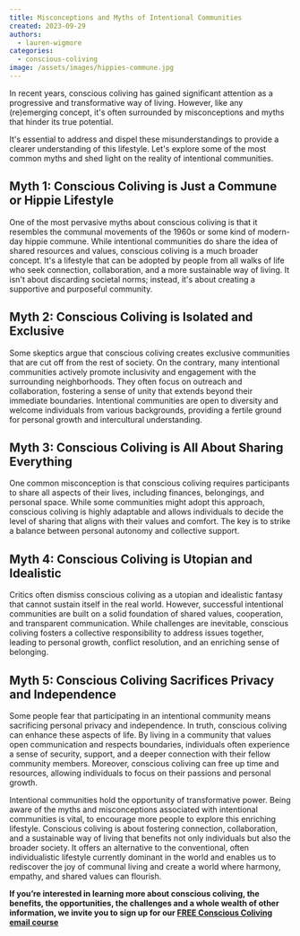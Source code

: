 ```yaml
---
title: Misconceptions and Myths of Intentional Communities
created: 2023-09-29
authors:
  - lauren-wigmore
categories:
  - conscious-coliving
image: /assets/images/hippies-commune.jpg
---
```


In recent years, conscious coliving has gained significant attention as a progressive and transformative way of living. However, like any (re)emerging concept, it's often surrounded by misconceptions and myths that hinder its true potential. 

It's essential to address and dispel these misunderstandings to provide a clearer understanding of this lifestyle. Let's explore some of the most common myths and shed light on the reality of intentional communities.

## Myth 1: Conscious Coliving is Just a Commune or Hippie Lifestyle

One of the most pervasive myths about conscious coliving is that it resembles the communal movements of the 1960s or some kind of modern-day hippie commune. While intentional communities do share the idea of shared resources and values, conscious coliving is a much broader concept. It's a lifestyle that can be adopted by people from all walks of life who seek connection, collaboration, and a more sustainable way of living. It isn't about discarding societal norms; instead, it's about creating a supportive and purposeful community.

## Myth 2: Conscious Coliving is Isolated and Exclusive

Some skeptics argue that conscious coliving creates exclusive communities that are cut off from the rest of society. On the contrary, many intentional communities actively promote inclusivity and engagement with the surrounding neighborhoods. They often focus on outreach and collaboration, fostering a sense of unity that extends beyond their immediate boundaries. Intentional communities are open to diversity and welcome individuals from various backgrounds, providing a fertile ground for personal growth and intercultural understanding.

## Myth 3: Conscious Coliving is All About Sharing Everything

One common misconception is that conscious coliving requires participants to share all aspects of their lives, including finances, belongings, and personal space. While some communities might adopt this approach, conscious coliving is highly adaptable and allows individuals to decide the level of sharing that aligns with their values and comfort. The key is to strike a balance between personal autonomy and collective support.

## Myth 4: Conscious Coliving is Utopian and Idealistic

Critics often dismiss conscious coliving as a utopian and idealistic fantasy that cannot sustain itself in the real world. However, successful intentional communities are built on a solid foundation of shared values, cooperation, and transparent communication. While challenges are inevitable, conscious coliving fosters a collective responsibility to address issues together, leading to personal growth, conflict resolution, and an enriching sense of belonging.

## Myth 5: Conscious Coliving Sacrifices Privacy and Independence

Some people fear that participating in an intentional community means sacrificing personal privacy and independence. In truth, conscious coliving can enhance these aspects of life. By living in a community that values open communication and respects boundaries, individuals often experience a sense of security, support, and a deeper connection with their fellow community members. Moreover, conscious coliving can free up time and resources, allowing individuals to focus on their passions and personal growth.

Intentional communities hold the opportunity of transformative power. Being aware of the myths and misconceptions associated with intentional communities is vital, to encourage more people to explore this enriching lifestyle. Conscious coliving is about fostering connection, collaboration, and a sustainable way of living that benefits not only individuals but also the broader society. It offers an alternative to the conventional, often individualistic lifestyle currently dominant in the world and enables us to rediscover the joy of communal living and create a world where harmony, empathy, and shared values can flourish.

**If you’re interested in learning more about conscious coliving, the benefits, the opportunities, the challenges and a whole wealth of other information, we invite you to sign up for our [FREE Conscious Coliving email course](https://lifeitself.org/conscious-coliving-course)** 